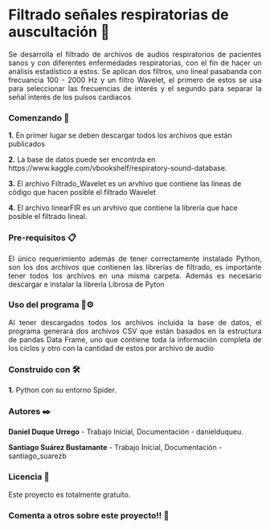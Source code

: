 <H1>Filtrado señales respiratorias de auscultación 📖</H1> 

<P ALIGN="justify">Se desarrolla el filtrado de archivos de audios respiratorios de pacientes sanos y con diferentes enfermedades respiratorias, con el fin de hacer un análisis estadístico a estos. Se aplican dos filtros, uno lineal pasabanda con frecuancia 100 - 2000 Hz y un filtro Wavelet, el primero de estos se usa para seleccionar las frecuencias de interés y el segundo para separar la señal interés de los pulsos cardiacos </p>

<H3>Comenzando 🚀 </H3></p>
<b>1.</b> En primer lugar se deben descargar todos los archivos que están publicados</p>
<b>2.</b> La base de datos puede ser encontrda en https://www.kaggle.com/vbookshelf/respiratory-sound-database.</p>
<b>3.</b> El archivo Filtrado_Wavelet es un arvhivo que contiene las líneas de código que hacen posible el filtrado Wavelet </p>
<b>4.</b> El archivo linearFIR es un arvhivo que contiene la librería que hace posible el filtrado lineal.</p>

<H3>Pre-requisitos 📋 </H3></p>
<P ALIGN="justify">El único requerimiento además de tener correctamente instalado Python, son los dos archivos que contienen las librerías de filtrado, es importante tener todos los archivos en una misma carpeta. Además es necesario descargar e instalar la librería Librosa de Pyton </p>
  
  <H3>Uso del programa 🔧⚙️ </H3></p>
  <P ALIGN="justify"> Al tener descargados todos los archivos incluida la base de datos, el programa generará dos archivos CSV que están basados en la estructura de pandas Data Frame, uno que contiene toda la información completa de los ciclos y otro con la cantidad de estos por archivo de audio </P>
  
<H3>Construido con 🛠️</H3></p>
<b>1.</b> Python con su entorno Spider. </p>
<H3>Autores ✒️ </H3></p>

<b>Daniel Duque Urrego</b> - Trabajo Inicial, Documentación - danielduqueu. </p> 
<b>Santiago Suárez Bustamante</b> - Trabajo Inicial, Documentación - santiago_suarezb </p>


<H3>Licencia 📄</H3></p>
Este proyecto es totalmente gratuito.</p>


<H3>Comenta a otros sobre este proyecto!! 📢</H3>
